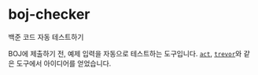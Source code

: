 # boj-checker
백준 코드 자동 테스트하기

BOJ에 제출하기 전, 예제 입력을 자동으로 테스트하는 도구입니다. [`act`](https://github.com/nektos/act), [`trevor`](https://github.com/vadimdemedes/trevor)와 같은 도구에서 아이디어를 얻었습니다.
